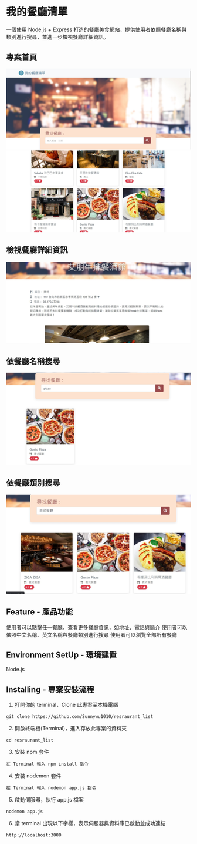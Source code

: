 # 我的餐廳清單
一個使用 Node.js + Express 打造的餐廳美食網站，提供使用者依照餐廳名稱與類別進行搜尋，並進一步檢視餐廳詳細資訊。


## 專案首頁
![GITHUB](https://github.com/Sunnywu1010/2-3_A1_restaurant_list_project_init/blob/main/ref_pic/%E9%A6%96%E9%A0%811.jpg "首頁1")
![GITHUB](https://github.com/Sunnywu1010/2-3_A1_restaurant_list_project_init/blob/main/ref_pic/%E9%A6%96%E9%A0%812.jpg "首頁2")

## 檢視餐廳詳細資訊
![GITHUB](https://github.com/Sunnywu1010/2-3_A1_restaurant_list_project_init/blob/main/ref_pic/%E9%A4%90%E5%BB%B3%E4%BB%8B%E7%B4%B9.jpg "餐廳介紹")

## 依餐廳名稱搜尋
![GITHUB](https://github.com/Sunnywu1010/2-3_A1_restaurant_list_project_init/blob/main/ref_pic/%E6%90%9C%E5%B0%8B%E5%8A%9F%E8%83%BD2.jpg "搜尋功能2")

## 依餐廳類別搜尋
![GITHUB](https://github.com/Sunnywu1010/2-3_A1_restaurant_list_project_init/blob/main/ref_pic/%E6%90%9C%E5%B0%8B%E5%8A%9F%E8%83%BD1.jpg "搜尋功能")

## Feature - 產品功能
使用者可以點擊任一餐廳，查看更多餐廳資訊，如地址、電話與簡介
使用者可以依照中文名稱、英文名稱與餐廳類別進行搜尋
使用者可以瀏覽全部所有餐廳

## Environment SetUp - 環境建置
Node.js

## Installing - 專案安裝流程
1. 打開你的 terminal，Clone 此專案至本機電腦
````
git clone https://github.com/Sunnywu1010/resraurant_list
````
2. 開啟終端機(Terminal)，進入存放此專案的資料夾
````
cd resraurant_list
````
3. 安裝 npm 套件
````
在 Terminal 輸入 npm install 指令
````
4. 安裝 nodemon 套件
````
在 Terminal 輸入 nodemon app.js 指令
````
5. 啟動伺服器，執行 app.js 檔案
````
nodemon app.js
````
6. 當 terminal 出現以下字樣，表示伺服器與資料庫已啟動並成功連結
````
http://localhost:3000
````

